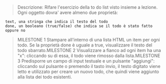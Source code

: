 > Descrizione:
> Rifare l'esercizio della to do list visto insieme a lezione. Ogni oggetto dovra' avere almeno due proprietà:

    text, una stringa che indica il testo del todo
    done, un booleano (true/false) che indica se il todo è stato fatto oppure no
> MILESTONE 1
> Stampare all'interno di una lista HTML un item per ogni todo.
> Se la proprietà done è uguale a true, visualizzare il testo del todo sbarrato.MILESTONE 2
> Visualizzare a fianco ad ogni item ha una "x": cliccando su di essa, il todo viene rimosso dalla lista.MILESTONE 3
> Predisporre un campo di input testuale e un pulsante "aggiungi": cliccando sul pulsante o premendo il tasto invio, il testo digitato viene letto e utilizzato per creare un nuovo todo, che quindi viene aggiunto alla lista dei todo esistenti.